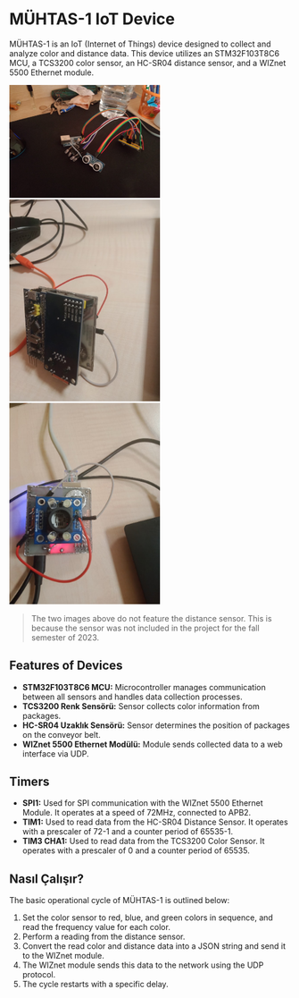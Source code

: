 # MÜHTAS-1 IoT Device
MÜHTAS-1 is an IoT (Internet of Things) device designed to collect and analyze color and distance data. This device utilizes an STM32F103T8C6 MCU, a TCS3200 color sensor, an HC-SR04 distance sensor, and a WIZnet 5500 Ethernet module.

<div style="display: inline-block;">
  <img src="images/hardware.jpg" alt="Image Description" width="270" height="auto">
  <img src="images/mcu1.jpg" alt="Image Description" width="270" height="auto">
  <img src="images/mcu2.jpg" alt="Image Description" width="270" height="auto">
</div>

> The two images above do not feature the distance sensor. This is because the sensor was not included in the project for the fall semester of 2023.

## Features of Devices

* **STM32F103T8C6 MCU:** Microcontroller manages communication between all sensors and handles data collection processes.
* **TCS3200 Renk Sensörü:** Sensor collects color information from packages.
* **HC-SR04 Uzaklık Sensörü:** Sensor determines the position of packages on the conveyor belt.
* **WIZnet 5500 Ethernet Modülü:** Module sends collected data to a web interface via UDP.

## Timers

* **SPI1:** Used for SPI communication with the WIZnet 5500 Ethernet Module. It operates at a speed of 72MHz, connected to APB2.
* **TIM1:** Used to read data from the HC-SR04 Distance Sensor. It operates with a prescaler of 72-1 and a counter period of 65535-1.
* **TIM3 CHA1:** Used to read data from the TCS3200 Color Sensor. It operates with a prescaler of 0 and a counter period of 65535.

## Nasıl Çalışır?

The basic operational cycle of MÜHTAS-1 is outlined below:

1. Set the color sensor to red, blue, and green colors in sequence, and read the frequency value for each color.
2. Perform a reading from the distance sensor.
3. Convert the read color and distance data into a JSON string and send it to the WIZnet module.
4. The WIZnet module sends this data to the network using the UDP protocol.
5. The cycle restarts with a specific delay.
